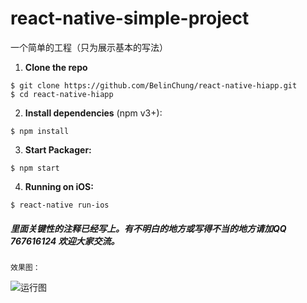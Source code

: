 # react-native-simple-project
一个简单的工程（只为展示基本的写法）



1. **Clone the repo**

  ```
  $ git clone https://github.com/BelinChung/react-native-hiapp.git
  $ cd react-native-hiapp
  ```

2. **Install dependencies** (npm v3+):

  ```
  $ npm install
  ```

3. **Start Packager:**

  ```
  $ npm start
  ```

4. **Running on iOS:**

  ```
  $ react-native run-ios
  ```


#####     里面关键性的注释已经写上。有不明白的地方或写得不当的地方请加QQ 767616124 欢迎大家交流。
    
    
    效果图：

![运行图](https://github.com/tsc000/react-native-simple-project/tree/master/TabNavigatorDemo/RN.gif)
